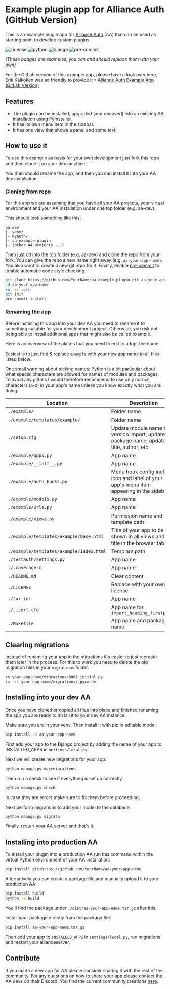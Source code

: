 # Example plugin app for Alliance Auth (GitHub Version)

This is an example plugin app for [Alliance Auth](https://gitlab.com/allianceauth/allianceauth)
(AA) that can be used as starting point to develop custom plugins.

![License](https://img.shields.io/badge/license-GPLv3-green)
![python](https://img.shields.io/badge/python-3.8-informational)
![django](https://img.shields.io/badge/django-3.2-informational)
![pre-commit](https://img.shields.io/badge/pre--commit-enabled-brightgreen?logo=pre-commit&logoColor=white)

_(These badges are examples, you can and should replace them with your own)_

For the GitLab version of this example app, please have a look over here, Erik
Kalkoken was so friendly to provide it » [Alliance Auth Example App (GitLab Version)](https://gitlab.com/ErikKalkoken/allianceauth-example-plugin)


## Features

- The plugin can be installed, upgraded (and removed) into an existing AA
  installation using PyInstaller.
- It has its own menu item in the sidebar.
- It has one view that shows a panel and some text


## How to use it

To use this example as basis for your own development just fork this repo and then
clone it on your dev machine.

You then should rename the app, and then you can install it into your AA dev
installation.


### Cloning from repo

For this app we are assuming that you have all your AA projects, your virtual
environment and your AA installation under one top folder (e.g. aa-dev).

This should look something like this:

```text
aa-dev
|- venv/
|- myauth/
|- aa-example-plugin
|- (other AA projects ...)
```

Then just cd into the top folder (e.g. aa-dev) and clone the repo from your fork.
You can give the repo a new name right away (e.g. `aa-your-app-name`). You also want
to create a new git repo for it.
Finally, enable [pre-commit](https://pre-commit.com) to enable automatic code style
checking.

```bash
git clone https://github.com/YourName/aa-example-plugin.git aa-your-app-name
cd aa-your-app-name
rm -rf .git
git init
pre-commit install
```

### Renaming the app

Before installing this app into your dev AA you need to rename it to something
suitable for your development project. Otherwise, you risk not being able to install
additional apps that might also be called example.

Here is an overview of the places that you need to edit to adopt the name.

Easiest is to just find & replace `example` with your new app name in all files
listed below.

One small warning about picking names: Python is a bit particular about what special
characters are allowed for names of modules and packages. To avoid any pitfalls I
would therefore recommend to use only normal characters (a-z) in your app's name
unless you know exactly what you are doing.

| Location                                 | Description                                                                            |
|------------------------------------------|----------------------------------------------------------------------------------------|
| `./example/`                             | Folder name                                                                            |
| `./example/templates/example/`           | Folder name                                                                            |
| `./setup.cfg`                            | Update module name for version import, update package name, update title, author, etc. |
| `./example/apps.py`                      | App name                                                                               |
| `./example/__init__.py`                  | App name                                                                               |
| `./example/auth_hooks.py`                | Menu hook config incl. icon and label of your app's menu item appearing in the sidebar |
| `./example/models.py`                    | App name                                                                               |
| `./example/urls.py`                      | App name                                                                               |
| `./example/views.py`                     | Permission name and template path                                                      |
| `./example/templates/example/base.html`  | Title of your app to be shown in all views and as title in the browser tab             |
| `./example/templates/example/index.html` | Template path                                                                          |
| `./testauth/settings.py`                 | App name                                                                               |
| `./.coveragerc`                          | App name                                                                               |
| `./README.md`                            | Clear content                                                                          |
| `./LICENSE`                              | Replace with your own license                                                          |
| `./tox.ini`                              | App name                                                                               |
| `./.isort.cfg`                           | App name for `import_heading_firstparty`                                               |
| `./Makefile`                             | App name and package name                                                              |


## Clearing migrations

Instead of renaming your app in the migrations it's easier to just recreate them
later in the process. For this to work you need to delete the old migration files in
your `migrations` folder.

```bash
rm your-app-name/migrations/0001_initial.py
rm -rf your-app-name/migrations/_pycache
```


## Installing into your dev AA

Once you have cloned or copied all files into place and finished renaming the app
you are ready to install it to your dev AA instance.

Make sure you are in your venv. Then install it with pip in editable mode:

```bash
pip install -e aa-your-app-name
```

First add your app to the Django project by adding the name of your app to
INSTALLED_APPS in `settings/local.py`.

Next we will create new migrations for your app:

```bash
python manage.py makemigrations
```

Then run a check to see if everything is set up correctly.

```bash
python manage.py check
```

In case they are errors make sure to fix them before proceeding.

Next perform migrations to add your model to the database:

```bash
python manage.py migrate
```

Finally, restart your AA server and that's it.


## Installing into production AA

To install your plugin into a production AA run this command within the virtual
Python environment of your AA installation:

```bash
pip install git+https://github.com/YourName/aa-your-app-name
```

Alternatively you can create a package file and manually upload it to your
production AA:

```bash
pip install build
python -m build
```

You'll find the package under `./dist/aa-your-app-name.tar.gz` after this.

Install your package directly from the package file:

```bash
pip install aa-your-app-name.tar.gz
```

Then add your app to `INSTALLED_APPS` in `settings/local.py`, run migrations and
restart your allianceserver.


## Contribute

If you made a new app for AA please consider sharing it with the rest of the
community. For any questions on how to share your app please contact the AA devs on
their Discord. You find the current community creations
[here](https://gitlab.com/allianceauth/community-creations).
